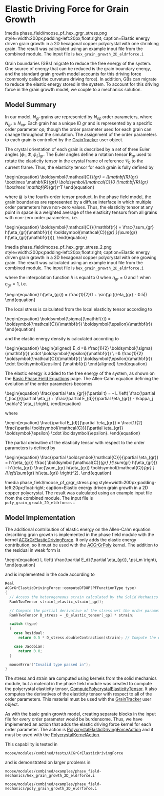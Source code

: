 # Elastic Driving Force for Grain Growth

!media phase_field/moose_pf_hex_grgr_stress.png  style=width:200px;padding-left:20px;float:right;
    caption=Elastic energy driven grain growth in a 2D hexagonal copper polycrystal with one shrinking grain. The result was calculated using an example input file from the combined module. The input file is `hex_grain_growth_2D_eldrforce.i`





Grain boundaries (GBs) migrate to reduce the free energy of the system. One source of energy that can be reduced is the grain boundary energy, and the standard grain growth model accounts for this driving force (commonly called the curvature driving force). In addition, GBs can migrate to reduce the elastic energy stored in the system. To account for this driving force in the grain growth model, we couple to a mechanics solution.

## Model Summary

In our model, $N_{gr}$ grains are represented by $N_{op}$ order parameters, where $N_{gr} \geq N_{op}$. Each grain has a unique ID $gr$ and is represented by a specific order parameter $op$, though the order parameter used for each grain can change throughout the simulation. The assignment of the order parameters to each grain is controlled by the [GrainTracker](/GrainTracker.md) user object.

The crystal orientation of each grain is described by a set of three Euler angles $[\phi_1, \Phi, \phi_2]_{gr}$. The Euler angles define a rotation tensor $\mathbf{R}_{gr}$ used to rotate the elasticity tensor in the crystal frame of reference $\boldsymbol{\mathcal{C}}_0$ to the current frame. Thus, the elasticity tensor for each grain is fully defined by

\begin{equation}
\boldsymbol{\mathcal{C}}_{gr} = (\mathbf{R}_{gr} \boxtimes \mathbf{R}_{gr}) \boldsymbol{\mathcal{C}}_0 (\mathbf{R}_{gr} \boxtimes \mathbf{R}_{gr})^T
\end{equation}

where $\boxtimes$ is the fourth-order tensor product. In the phase field model, the grain boundaries are represented by a diffuse interface in which multiple order parameters have non-zero values. Thus, the elasticity tensor at any point in space is a weighted average of the elasticity tensors from all grains with non-zero order parameters, i.e.

\begin{equation}
\boldsymbol{\mathcal{C}}(\mathbf{r}) = \frac{\sum_{gr} h(\eta_{gr}(\mathbf{r})) \boldsymbol{\mathcal{C}}_{gr} }{\sum_{gr} h(\eta_{gr}(\mathbf{r}))},
\end{equation}

!media phase_field/moose_pf_hex_grgr_stress_2.png  style=width:200px;padding-left:20px;float:right;
    caption=Elastic energy driven grain growth in a 2D hexagonal copper polycrystal with one growing grain. The result was calculated using an example input file from the combined module. The input file is `hex_grain_growth_2D_eldrforce.i`

where the interpolation function $h$ is equal to 0 when $\eta_{gr} = 0$ and 1 when $\eta_{gr}=1$, i.e.

\begin{equation}
h(\eta_{gr}) = \frac{1}{2}(1 + \sin(\pi((\eta_{gr} - 0.5))
\end{equation}

The local stress is calculated from the local elasticity tensor according to

\begin{equation}
\boldsymbol{\sigma}(\mathbf{r}) = \boldsymbol{\mathcal{C}}(\mathbf{r}) \boldsymbol{\epsilon}(\mathbf{r})
\end{equation}

and the elastic energy density is calculated according to

\begin{equation}
\begin{aligned}
E_d =& \frac{1}{2} \boldsymbol{\sigma}(\mathbf{r}) \cdot \boldsymbol{\epsilon}(\mathbf{r}) \\
    =& \frac{1}{2} \boldsymbol{\mathcal{C}}(\mathbf{r}) \boldsymbol{\epsilon}(\mathbf{r}) \cdot \boldsymbol{\epsilon} (\mathbf{r})
\end{aligned}
\end{equation}

The elastic energy is added to the free energy of the system, as shown on the [Basic Phase Field Equations](Phase_Field_Equations.md) page. The Allen-Cahn equation defining the evolution of the order parameters becomes

\begin{equation}
\frac{\partial \eta_{gr}}{\partial t} = - L \left( \frac{\partial f_{loc}}{\partial \eta_j} +  \frac{\partial E_{d}}{\partial \eta_{gr}} - \kappa_j \nabla^2 \eta_j \right),
\end{equation}

where

\begin{equation}
\frac{\partial E_{d}}{\partial \eta_{gr}} = \frac{1}{2} \frac{\partial \boldsymbol{\mathcal{C}}}{\partial \eta_{gr}} \boldsymbol{\epsilon} \cdot \boldsymbol{\epsilon}.
\end{equation}

The partial derivative of the elasticity tensor with respect to the order parameters is defined by

\begin{equation}
\frac{\partial \boldsymbol{\mathcal{C}}}{\partial \eta_{gr}} = h'(\eta_{gr}) \frac{ \boldsymbol{\mathcal{C}}_{gr} }{\sum_{gr} h(\eta_{gr})} - h'(\eta_{gr}) \frac{\sum_{gr} h(\eta_{gr}) \boldsymbol{\mathcal{C}}_{gr} }{\left(\sum_{gr} h(\eta_{gr}) \right)^2}.
\end{equation}

!media phase_field/moose_pf_grgr_stress.png  style=width:200px;padding-left:20px;float:right;
    caption=Elastic energy driven grain growth in a 2D copper polycrystal. The result was calculated using an example input file from the combined module. The input file is `poly_grain_growth_2D_eldrforce.i`

## Model Implementation

The additional contribution of elastic energy on the Allen-Cahn equation describing grain growth is implemented in the phase field module with the kernel [ACGrGrElasticDrivingForce](/ACGrGrElasticDrivingForce.md). It only adds the elastic energy contribution, so it must be used with the [ACGrGrPoly](/ACGrGrPoly.md) kernel. The addition to the residual in weak form is

\begin{equation}
L \left( \frac{\partial E_d}{\partial \eta_{gr}}, \psi_m \right),
\end{equation}

and is implemented in the code according to

```cpp
Real
ACGrGrElasticDrivingForce::computeDFDOP(PFFunctionType type)
{
  // Access the heterogeneous strain calculated by the Solid Mechanics kernels
  RankTwoTensor strain(_elastic_strain[_qp]);

  // Compute the partial derivative of the stress wrt the order parameter
  RankTwoTensor D_stress = _D_elastic_tensor[_qp] * strain;

  switch (type)
  {
    case Residual:
      return 0.5 * D_stress.doubleContraction(strain); // Compute the deformation energy driving force

    case Jacobian:
      return 0.0;
  }

  mooseError("Invalid type passed in");
}
```

The stress and strain are computed using kernels from the solid mechanics module, but a material in the phase field module was created to compute the polycrystal elasticity tensor, [ComputePolycrystalElasticityTensor](/ComputePolycrystalElasticityTensor.md). It also computes the derivatives of the elasticity tensor with respect to all of the order parameters. This material must be used with the [GrainTracker](/GrainTracker.md) user object.

As with the basic grain growth model, creating separate blocks in the input file for every order parameter would be burdensome. Thus, we have implemented an action that adds the elastic driving force kernel for each order parameter. The action is [PolycrystalElasticDrivingForceAction](/PolycrystalElasticDrivingForceAction.md) and it must be used with the [PolycrystalKernelAction](/PolycrystalKernelAction.md).

This capability is tested in

`moose/modules/combined/tests/ACGrGrElasticDrivingForce`

and is demonstrated on larger problems in

`moose/modules/combined/examples/phase_field-mechanics/hex_grain_growth_2D_eldrforce.i`

`moose/modules/combined/examples/phase_field-mechanics/poly_grain_growth_2D_eldrforce.i`
